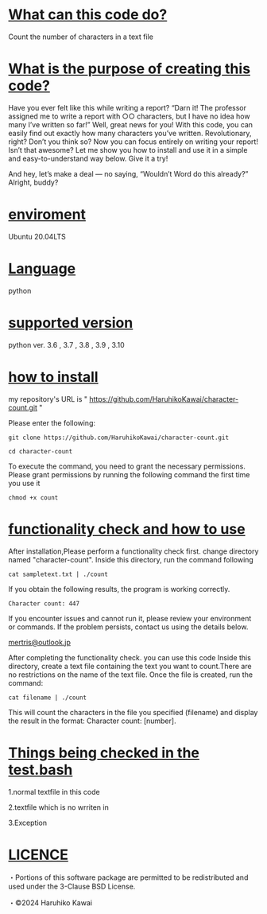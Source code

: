 <u><h1>What can this code do?</h1></u>

Count the number of characters in a text file

<u><h1>What is the purpose of creating this code?</h1></u>

Have you ever felt like this while writing a report?
“Darn it! The professor assigned me to write a report with ○○ characters, but I have no idea how many I’ve written so far!”
Well, great news for you!
With this code, you can easily find out exactly how many characters you’ve written. Revolutionary, right? Don’t you think so?
Now you can focus entirely on writing your report! Isn’t that awesome?
Let me show you how to install and use it in a simple and easy-to-understand way below. Give it a try!

And hey, let’s make a deal — no saying, “Wouldn’t Word do this already?” Alright, buddy?

<u><h1>enviroment</h1></u>

Ubuntu 20.04LTS

<u><h1>Language</h1></u>

python

<u><h1>supported version</h1></u>

python ver. 3.6 , 3.7 , 3.8 , 3.9 , 3.10  

<u><h1>how to install</h1></u>

my repository's URL is " https://github.com/HaruhikoKawai/character-count.git "

Please enter the following:

```
git clone https://github.com/HaruhikoKawai/character-count.git

cd character-count
```

To execute the command, you need to grant the necessary permissions. Please grant permissions by running the following command the first time you use it


```
chmod +x count
```

<u><h1>functionality check and how to use</h1></u>

After installation,Please perform a functionality check first.
change directory named "character-count". Inside this directory, run the command following

```
cat sampletext.txt | ./count
```

If you obtain the following results, the program is working correctly.


```
Character count: 447
```

If you encounter issues and cannot run it, please review your environment or commands. If the problem persists, contact us using the details below.

mertris@outlook.jp

After completing the functionality check. you can use this code
Inside this directory, create a text file containing the text you want to count.There are no restrictions on the name of the text file.
Once the file is created, run the command:


```
cat filename | ./count
```

This will count the characters in the file you specified (filename) and display the result in the format:
Character count: [number].

<u><h1>Things being checked in the test.bash</h1></u>

1.normal textfile in this code

2.textfile which is no wrriten in 

3.Exception

<u><h1>LICENCE</h1></u>

・Portions of this software package are permitted to be redistributed and used under the 3-Clause BSD License.

・©2024 Haruhiko Kawai
